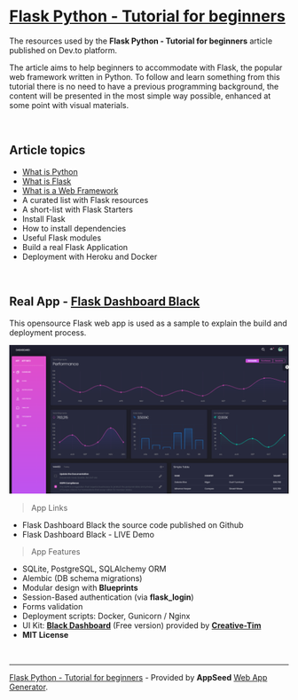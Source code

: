 # [Flask Python - Tutorial for beginners](https://dev.to/sm0ke/flask-python-tutorial-for-beginners-222f)

The resources used by the **Flask Python - Tutorial for beginners** article published on Dev.to platform. 

The article aims to help beginners to accommodate with Flask, the popular web framework written in Python. To follow and learn something from this tutorial there is no need to have a previous programming background, the content will be presented in the most simple way possible, enhanced at some point with visual materials. 

<br />

## Article topics

- [What is Python](https://dev.to/sm0ke/flask-python-tutorial-for-beginners-222f#what-is-python)
- [What is Flask](https://dev.to/sm0ke/flask-python-tutorial-for-beginners-222f#what-is-flask)
- [What is a Web Framework](https://dev.to/sm0ke/flask-python-tutorial-for-beginners-222f#what-is-a-web-framework)
- A curated list with Flask resources
- A short-list with Flask Starters
- Install Flask
- How to install dependencies
- Useful Flask modules
- Build a real Flask Application
- Deployment with Heroku and Docker

<br />

## Real App - [Flask Dashboard Black](https://appseed.us/admin-dashboards/flask-dashboard-black)

This opensource Flask web app is used as a sample to explain the build and deployment process. 

![Flask Dashboard Black - Open-Source Admin Panel Coded in Flask.](https://raw.githubusercontent.com/app-generator/static/master/products/flask-dashboard-black-screen.png)

> App Links 

- Flask Dashboard Black the source code published on Github
- Flask Dashboard Black - LIVE Demo

> App Features

- SQLite, PostgreSQL, SQLAlchemy ORM
- Alembic (DB schema migrations)
- Modular design with **Blueprints**
- Session-Based authentication (via **flask_login**)
- Forms validation
- Deployment scripts: Docker, Gunicorn / Nginx
- UI Kit: **[Black Dashboard](https://www.creative-tim.com/product/black-dashboard?ref=appseed)** (Free version) provided by **[Creative-Tim](https://www.creative-tim.com/?ref=appseed)**
- **MIT License**

<br />

---
[Flask Python - Tutorial for beginners](https://dev.to/sm0ke/flask-python-tutorial-for-beginners-222f) - Provided by **AppSeed** [Web App Generator](https://appseed.us/app-generator).
